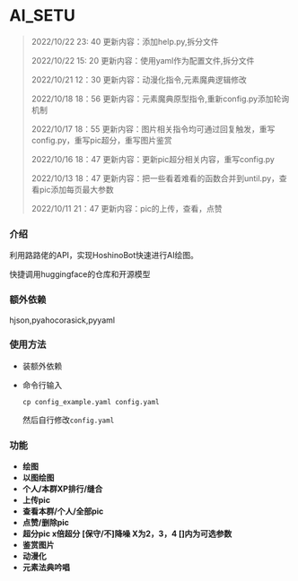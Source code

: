 
# AI_SETU

> 2022/10/22 23:   40 更新内容：添加help.py,拆分文件
>
> 2022/10/22 15:   20 更新内容：使用yaml作为配置文件,拆分文件
>
> 2022/10/21 12：30 更新内容：动漫化指令,元素魔典逻辑修改
>
> 2022/10/18 18：56 更新内容：元素魔典原型指令,重新config.py添加轮询机制
>
> 2022/10/17 18：55 更新内容：图片相关指令均可通过回复触发，重写config.py，重写pic超分，重写图片鉴赏
>
> 2022/10/16 18：47 更新内容：更新pic超分相关内容，重写config.py
>
> 2022/10/13 18：47 更新内容：把一些看着难看的函数合并到until.py，查看pic添加每页最大参数
>
> 2022/10/11 21：47 更新内容：pic的上传，查看，点赞



### **介绍**

利用路路佬的API，实现HoshinoBot快速进行AI绘图。

快捷调用huggingface的仓库和开源模型

### 额外依赖

hjson,pyahocorasick,pyyaml

### 使用方法

- 装额外依赖

- 命令行输入

  ```
  cp config_example.yaml config.yaml
  ```

  然后自行修改`config.yaml` 

### 功能

* **绘图**
* **以图绘图**
* **个人/本群XP排行/缝合**
* **上传pic**
* **查看本群/个人/全部pic**
* **点赞/删除pic**
* **超分pic x倍超分 [保守/不]降噪   X为2，3，4   []内为可选参数**
* **鉴赏图片**
* **动漫化**
* **元素法典吟唱**

